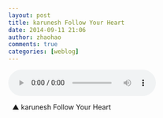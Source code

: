 ```yaml
---
layout: post
title: karunesh Follow Your Heart
date: 2014-09-11 21:06
author: zhaohao
comments: true
categories: [weblog]
---
```

<p><audio controls="controls"><source src="/Resource/karunesh_follow_your_heart.mp3" type="audio/mp3">HTML5 audio not supported!</audio></p>
&nbsp;
▲ karunesh Follow Your Heart
